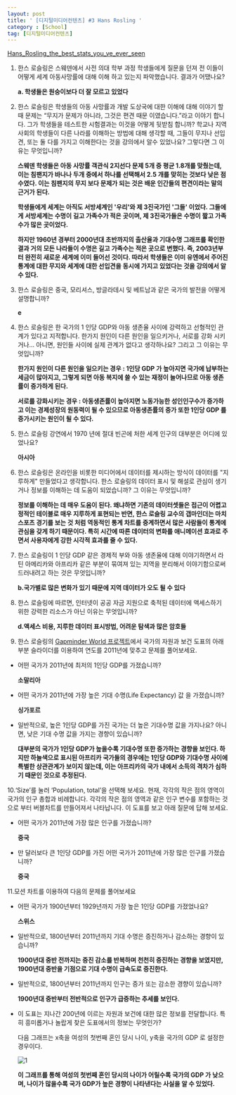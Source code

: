 ```yaml
---
layout: post
title: ' [디지털미디어컨텐츠] #3 Hans Rosling '
category : [School]
tag: [디지털미디어컨텐츠]
---
```


[Hans_Rosling_the_best_stats_you_ve_ever_seen](https://www.ted.com/talks/hans_rosling_the_best_stats_you_ve_ever_seen)


1. 한스 로슬링은 스웨덴에서 사전 의대 학부 과정 학생들에게 질문을 던져 전 이들이 어떻게 세계 아동사망률에 대해 이해 하고 있는지 파악했습니다. 결과가 어땠나요?    

    **a. 학생들은 원숭이보다 더 잘 모르고 있었다**

2.  한스 로슬링은 학생들의 아동 사망률과 개발 도상국에 대한 이해에 대해 이야기 할 때 문제는 “무지가 문제가 아니라, 그것은 편견 때문 이였습니다.”라고 이야기 합니다. 그가 학생들을 테스트한 시험결과는 이것을 어떻게 뒷받침 합니까? 학교나 지역 사회의 학생들이 다른 나라를 이해하는 방법에 대해 생각할 때, 그들이 무지나 선입견, 또는 둘 다를 가지고 이해한다는 것을 강의에서 알수 있었나요? 그렇다면 그 이유는 무엇입니까?    

    **스웨덴 학생들은 아동 사망률 객관식 2지선다 문제 5개 중 평균 1.8개를 맞췄는데, 이는 침팬지가 바나나 두개 중에서 하나를 선택해서 2.5 개를 맞히는 것보다 낮은 점수였다. 이는 침팬지의 무지 보다 문제가 되는 것은 배운 인간들의 편견이라는 말의 근거가 된다.**  
       
    **학생들에게 세계는 아직도 서방세계인 '우리'와 제 3진국가인 '그들' 이었다. 그들에게 서방세계는 수명이 길고 가족수가 적은 곳이며, 제  3진국가들은 수명이 짧고 가족수가 많은 곳이었다.** 
    
    **하지만 1960년 경부터 2000년대 초반까지의 출산율과 기대수명 그래프를 확인한 결과 거의 모든 나라들이 수명은 길고 가족수는 적은 곳으로 변했다. 즉, 2003년부터 완전히 새로운 세계에 이미 들어선 것이다. 따라서 학생들은 이미 유엔에서 주어진 통계에 대한 무지와 세계에 대한 선입견을 동시에 가지고 있었다는 것을 강의에서 알 수 있다.** 


3. 한스 로슬링은 중국, 모리셔스, 방글라데시 및 베트남과 같은 국가의 발전을 어떻게 설명합니까?

    **e** 

4. 한스 로슬링은 한 국가의 1 인당 GDP와 아동 생존율 사이에 강력하고 선형적인 관계가 있다고 지적합니다. 한가지 원인이 다른 원인을 일으키거나, 서로를 강화 시키거나... 아니면, 원인들 사이에 실제 관계가 없다고 생각하나요? 그리고 그 이유는 무엇입니까?    

    **한가지 원인이 다른 원인을 일으키는 경우 : 1인당 GDP 가 높아지면 국가에 납부하는 세금이 많아지고, 그렇게 되면 아동 복지에 쓸 수 있는 재정이 늘어나므로 아동 생존률이 증가하게 된다.**
    
    **서로를 강화시키는 경우 : 아동생존률이 높아지면 노동가능한 성인인구수가 증가하고 이는 경제성장의 원동력이 될 수 있으므로 아동생존률의 증가 또한 1인당 GDP 를 증가시키는 원인이 될 수 있다.** 


5. 한스 로슬링 강연에서 1970 년에 절대 빈곤에 처한 세계 인구의 대부분은 어디에 있었나요?    

    **아시아** 

6. 한스 로슬링은 온라인을 비롯한 미디어에서 데이터를 제시하는 방식이 데이터를 "지루하게" 만들었다고 생각합니다. 한스 로슬링의 데이터 표시 및 해설로 관심이 생기거나 정보를 이해하는 데 도움이 되었습니까? 그 이유는 무엇입니까?

    **정보를 이해하는 데 매우 도움이 된다. 왜냐하면 기존의 데이터셋들은 접근이 어렵고 정적인 테이블로 매우 지루하게 표현되는 반면, 한스 로슬링 교수의 갭마인더는 마치 스포츠 경기를 보는 것 처럼 역동적인 통계 차트를 중계하면서 많은 사람들이 통계에 관심을 갖게 하기 때문이다. 특히 시간에 따른 데이터의 변화를 애니메이션 효과로 주면서 사용자에게 강한 시각적 효과를 줄 수 있다.**
  
7.  한스 로슬링이 1 인당 GDP 같은 경제적 부와 아동 생존율에 대해 이야기하면서 라틴 아메리카와 아프리카 같은 부분이 묶여져 있는 지역을 분리해서 이야기함으로써 드러내려고 하는 것은 무엇입니까?    

    **b.국가별로 많은 변화가 있기 때문에 지역 데이터가 오도 될 수 있다**

8. 한스 로슬링에 따르면, 인터넷이 공공 자금 지원으로 축적된 데이터에 액세스하기 위한 강력한 리소스가 아닌 이유는 무엇입니까?   

    **d.액세스 비용, 지루한 데이터 표시방법, 어려운 탐색과 많은 암호들**


9. 한스 로슬링의 [Gapminder World 프로젝트](http://www.gapminder.org/world/)에서 국가의 자원과 보건 도표의 아래부분 슬라이더를 이용하여 연도를 2011년에 맞추고 문제를 풀어보세요.   

*  어떤 국가가 2011년에 최저의 1인당 GDP를 가졌습니까?   
    
    **소말리아** 

*  어떤 국가가 2011년에 가장 높은 기대 수명(Life Expectancy) 값 을 가졌습니까?   

    **싱가포르** 
    
*  일반적으로, 높은 1인당 GDP를 가진 국가는 더 높은 기대수명 값을 가지나요? 아니면, 낮은 기대 수명 값을 가지는 경향이 있습니까?   

    **대부분의 국가가 1인당 GDP가 높을수록 기대수명 또한 증가하는 경향을 보인다. 하지만 하늘색으로 표시된 아프리카 국가들의 경우에는 1인당 GDP와 기대수명 사이에 특별한 상관관계가 보이지 않는데, 이는 아프리카의 국가 내에서 소득의 격차가 심하기 때문인 것으로 추정된다.** 
    
10.‘Size’를 눌러 ‘Population, total’을 선택해 보세요. 현재, 각각의 작은 점의 영역이 국가의 인구 총합과 비례합니다. 각각의 작은 점의 영역과 같은 인구 변수를 포함하는 것으로 부터 버블차트를 만들어져서 나타납니다. 이 도표를 보고 아래 질문에 답해 보세요.   


* 어떤 국가가 2011년에 가장 많은 인구를 가졌습니까? 

    **중국**
    

* 만 달러보다 큰 1인당 GDP를 가진 어떤 국가가 2011년에 가장 많은 인구를 가졌습니까?  

    **중국**

11.모션 차트를 이용하여 다음의 문제를 풀어보세요

* 어떤 국가가 1900년부터 1929년까지 가장 높은 1인당 GDP를 가졌었나요?

    **스위스**

* 일반적으로, 1800년부터 2011년까지 기대 수명은 증진하거나 감소하는 경향이 있습니까?

    **1900년대 중반 전까지는 증진 감소를 반복하며 천천히 증진하는 경향을 보였지만, 1900년대 중반을 기점으로 기대 수명이 급속도로 증진한다.**  

* 일반적으로, 1800년부터 2011년까지 인구는 증가 또는 감소한 경향이 있습니까?

    **1900년대 중반부터 전반적으로 인구가 급증하는 추세를 보인다.**

* 이 도표는 지나간 200년에 이르는 자원과 보건에 대한 많은 정보를 전달합니다. 특히 흥미롭거나 놀랍게 찾은 도표에서의 정보는 무엇인가?

    다음 그래프는 x축을 여성의 첫번째 혼인 당시 나이, y축을 국가의 GDP 로 설정한 경우이다.  
    
    ![1](https://drive.google.com/uc?id=1KnboSznps3jSJkO71Vm743WqSBFpx71J)
    
    **이 그래프를 통해 여성의 첫번째 혼인 당시의 나이가 어릴수록 국가의 GDP 가 낮으며, 나이가 많을수록 국가 GDP가 높은 경향이 나타낸다는 사실을 알 수 있었다.**
    
    






